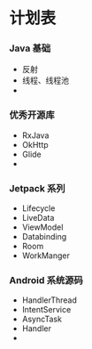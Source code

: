 # 计划表

### Java 基础

* 反射
* 线程、线程池
* 

### 优秀开源库

* RxJava
* OkHttp
* Glide
* 

### Jetpack 系列

* Lifecycle
* LiveData
* ViewModel
* Databinding
* Room
* WorkManger

### Android 系统源码

* HandlerThread
* IntentService
* AsyncTask
* Handler
* 

